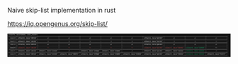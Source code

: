 Naive skip-list implementation in rust

<https://iq.opengenus.org/skip-list/>

![Alt text](skiplist.png)